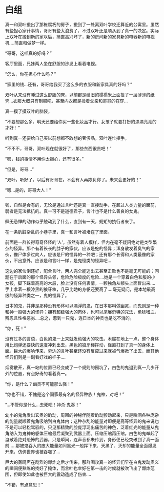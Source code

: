 # 白组

真一和双叶搬出了那栋腐朽的房子，搬到了一处离双叶学校还算近的公寓里。虽然有些担心家计事情，哥哥有些太浪费了，不过双叶还是顺从到了真一的决定。实际上双叶在搬到新的家以后，简直高兴坏了，新的房间新的家具新的电器新的电视机....简直和做梦一样。

“哥哥，这样真的好吗？”

客厅里面，兄妹两人坐在舒服的沙发上看着电视。

“怎么，你在担心什么吗？”

“家里的钱...还有，哥哥给我买了这么多的衣服和新家具真的好吗？”

双叶从来没有睡过这么舒服的床，以前都是破旧的榻榻米上面搭了一层薄薄的纸壳...衣服大概只有制服吧，甚至内衣都是捡着父亲和哥哥的在穿...

真一摸了摸双叶的脑袋。

“不要想那么多，明天还要给你买一些化妆品才行。女孩子就要打扮的漂漂亮亮的才好！”

听到真一还要给自己买以前想都不敢想的奢侈品，双叶连忙摆手。

“不不不，哥哥，双叶现在就很好了，那些东西很贵吧！”

“嗯，钱的事情不用你太担心，还有很多。”

“但是，哥哥...”

“双叶，听好了，以后有哥哥在，不会有人再欺负你了。未来会更好的！”

“嗯...是的，哥哥大人！”

---

钱，自然是会有的，无论是通过言叶还是真一直接动手，在超过人类力量的面前，弱者是无法抵抗的。真一可不是道德君子，言叶也不是什么善良的女鬼。

肆无忌惮的动作似乎触动到了什么，直到有一天，规矩的执行者来了。

在一条肮脏杂乱的小巷子里，真一和言叶被堵在了里面。

前面是一群长得奇奇怪怪的‘人’，虽然有着人模样，但内在毫不疑问绝对是类型繁杂的怪异。那个有着长长的脖子的家伙，应该是蛇的怪异；浑身散发着臭气的家伙，像尸体多过向人，应该是尸的怪异的一种吧；还有那个长得和人类最像的家伙，不出意外，应该是和言叶一样，是鬼怪类的怪异吧...

这边的家伙倒还好，配合言叶，两人完全能逃出去甚至击败也不是毫无可能的；问题在于后面的那个怪异头领，危险危险极度的危险....她是一个穿着白色和服的小女孩，脚下踩着高高的木屐，脸上没有任何表情，一颗独角从额头上面冒出来....手上拿着一根漆黑的狼牙棒，几乎比她的身躯还要高了....毫无疑问，是本地最高级的怪异种类之一，鬼的怪异了。

日本的鬼，并非是那种没有形体可以漂浮的鬼，在日本那叫做幽灵，而鬼则是一种和神一般强大的怪异；拥有超级强大的肉体，也可以施展奇特的咒法，勇猛嗜血，残忍且性格恶劣....总之，惹到一只鬼，连日本的神灵也是吃不消的。

“你，死！”

没有过多的言语，白色的鬼一上来就发动强大的攻击。木屐在地上一点，整个身体用比炮弹还要快的速度冲刺出去，黑色的狼牙棒挥动，径直打到了真一的身体上面。巨大的爆响传来，旁边的言叶甚至还没有反应过来就被气爆掀了出去，而其他怪异们则是一副看好戏的样子....

烟雾散开，真一站的位置已经变成了一个规则的园坑了，白色的鬼退到真一几步开外的位置，有点好奇的看着真一。

“你，是什么？幽灵不可能那么强！”

“你也不错，不愧是这个国家最有名的怪异种族！鬼神，对吧！”

“...不管你是什么...去死吧！神杀·鬼吞！”

幼小的鬼角发出玄奥的韵动，周围的神秘伴随着韵动颤动起来，只是瞬间各种庞杂的能量就顺着鬼角吸纳到白鬼体内；这种杂乱的能量对即便是高等怪异的鬼来说也不是可以轻松驾驭的，只见那精致的脸庞浮现出痛苦的神色，泛着红光的能量从鬼角纳入为鬼神的躯体压缩最后凝聚到武器上面。压缩压缩再压缩，白色的鬼举起了溢散着绝对恐怖的武器，只是瞬间，连声音都未传到，身形便已经突破到了真一面前.....那被鬼吞入的庞大能量如同黑光一般挥下来，天黑了，灭却的能量全面爆发开来，仿佛世界也被吞噬了...

巨大的轰鸣声在剧烈的爆炸之后才传来，那群围攻真一的怪异们早在白鬼发动奥义的瞬间便熟练的找好了掩体，而言叶也幸好在第一击的时候就被吹飞出了爆炸范围，但即使如此也被巨大的震动造成了伤害....

“不错，有点意思！”

